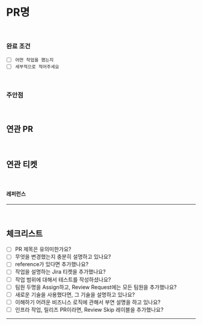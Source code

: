 # PR명

<!--
  제목은 `([NUMBLE-숫자]) (키워드): (작업한 내용)` 으로 작성해 주세요
  키워드 예시: [NUMBLE-46] fix: jasypt gradle build시 systemProperties 가져오도록 설정
-->

<br>

### 완료 조건

- [ ] `어떤 작업을 했는지`
- [ ] `세부적으로 적어주세요`

<br>

### 주안점

<!--
  (Optional)
  리뷰 시에 유심히 봐주었으면 하는 부분을 설명합니다.
-->

<br>

## 연관 PR

<!--
  (Optional)
  이 PR과 연관되어있는 다른 PR을 기입합니다.
  예) - java-book-study/ticket-expeditionary-force#15 : 연관된 API 변경점
-->

<br>

## 연관 티켓

<!--
  (Optional)
  이 PR과 연관되어있는 에픽 링크, 연관되어있는 QA 이슈 등을 기입합니다.
  예) - : NUMBLE-9999
-->

<br>

#### 레퍼런스

<!--
  (Optional)
  참고한 레퍼런스를 기입합니다.
  `[title](link)`
-->

---

<br>

## 체크리스트

- [ ] PR 제목은 유의미한가요?
- [ ] 무엇을 변경했는지 충분히 설명하고 있나요?
- [ ] reference가 있다면 추가했나요?
- [ ] 작업을 설명하는 Jira 티켓을 추가했나요?
- [ ] 작업 범위에 대해서 테스트를 작성하셨나요?
- [ ] 팀원 두명을 Assign하고, Review Request에는 모든 팀원을 추가했나요?
- [ ] 새로운 기술을 사용했다면, 그 기술을 설명하고 있나요?
- [ ] 이해하기 어려운 비즈니스 로직에 관해서 부연 설명을 하고 있나요?
- [ ] 인프라 작업, 릴리즈 PR이라면, Review Skip 레이블을 추가했나요?

---

